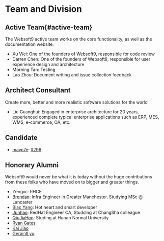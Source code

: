 # Team and Division

## Active Team{#active-team}

The Websoft9 active team works on the core functionality, as well as the documentation website.

* Xu Wei: One of the founders of Websoft9, responsible for code review
* Darren Chen: One of the founders of Websoft9, responsible for user experience design and architecture
* Morning Tan: Testing
* Lao Zhou: Document writing and issue collection feedback

## Architect Consultant

Create more, better and more realistic software solutions for the world

* Liu Guanghui: Engaged in enterprise architecture for 20 years, experienced complete typical enterprise applications such as ERP, MES, WMS, e-commerce, OA, etc.

## Candidate

- [mayo7e](https://github.com/mayo7e): [#296](https://github.com/Websoft9/websoft9/issues/296)

## Honorary Alumni

Websoft9 would never be what it is today without the huge contributions from these folks who have moved on to bigger and greater things.

* Zengxc: RHCE
* [Brendan](https://github.com/dudeisbrendan03): Infra Engineer in Greater Manchester. Studying MSc @ Lancaster
* [Biao Yang](https://github.com/hotHeart48156): Hot heart and smart developer
* [Junhao](https://github.com/hnczhjh): RedHat Engineer CA, Studding at ChangSha colleague
* [QiuJiaHon](https://github.com/orgs/Websoft9/people/QiuJiaHon): Studing at Hunan Normal University  
* [Ryan Gates](https://github.com/gatesry)  
* [Kai Jiao](https://github.com/jiaosir-cn)
* [Geraintl yu](https://github.com/geraintlyu)